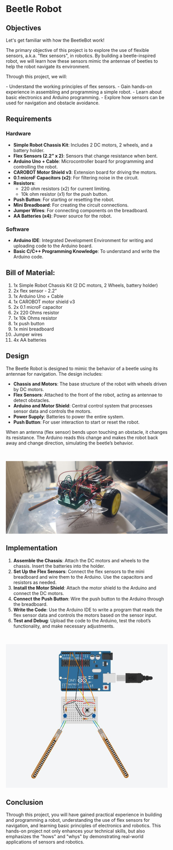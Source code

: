# Beetle Robot


## Objectives

<p>Let's get familiar with how the BeetleBot work!</p>

<p>The primary objective of this project is to explore the use of flexible sensors, a.k.a. "flex sensors", in robotics. By building a beetle-inspired robot, we will learn how these sensors mimic the antennae of beetles to help the robot navigate its environment.</p>

<p>Through this project, we will:</p> 
- Understand the working principles of flex sensors.
- Gain hands-on experience in assembling and programming a simple robot.
- Learn about basic electronics and Arduino programming.
- Explore how sensors can be used for navigation and obstacle avoidance.


## Requirements
### Hardware
- **Simple Robot Chassis Kit**: Includes 2 DC motors, 2 wheels, and a battery holder.
- **Flex Sensors (2.2” x 2)**: Sensors that change resistance when bent.
- **Arduino Uno + Cable**: Microcontroller board for programming and controlling the robot.
- **CAROBOT Motor Shield v3**: Extension board for driving the motors.
- **0.1 microF Capacitors (x2)**: For filtering noise in the circuit.
- **Resistors**: 
  - 220 ohm resistors (x2) for current limiting.
  - 10k ohm resistor (x1) for the push button.
- **Push Button**: For starting or resetting the robot.
- **Mini Breadboard**: For creating the circuit connections.
- **Jumper Wires**: For connecting components on the breadboard.
- **AA Batteries (x4)**: Power source for the robot.


### Software
- **Arduino IDE**: Integrated Development Environment for writing and uploading code to the Arduino board.
- **Basic C/C++ Programming Knowledge**: To understand and write the Arduino code.


## Bill of Material:
1. 1x Simple Robot Chassis Kit (2 DC motors, 2 Wheels, battery holder)
2. 2x flex sensor - 2.2”
3. 1x Arduino Uno + Cable
4. 1x CAROBOT motor shield v3
5. 2x 0.1 microF capacitor
6. 2x 220 Ohms resistor
7. 1x 10k Ohms resistor
8. 1x push button
9. 1x mini breadboard
10. Jumper wires
11. 4x AA batteries


## Design
The Beetle Robot is designed to mimic the behavior of a beetle using its antennae for navigation. The design includes:
- **Chassis and Motors**: The base structure of the robot with wheels driven by DC motors.
- **Flex Sensors**: Attached to the front of the robot, acting as antennae to detect obstacles.
- **Arduino and Motor Shield**: Central control system that processes sensor data and controls the motors.
- **Power Supply**: Batteries to power the entire system.
- **Push Button**: For user interaction to start or reset the robot.

When an antenna (flex sensor) bends upon touching an obstacle, it changes its resistance. The Arduino reads this change and makes the robot back away and change direction, simulating the beetle’s behavior.

<br></br>
![Carobot Swiss Cheese](img/beetle-photo.jpeg)


## Implementation
1. **Assemble the Chassis**: Attach the DC motors and wheels to the chassis. Insert the batteries into the holder.
2. **Set Up the Flex Sensors**: Connect the flex sensors to the mini breadboard and wire them to the Arduino. Use the capacitors and resistors as needed.
3. **Install the Motor Shield**: Attach the motor shield to the Arduino and connect the DC motors.
4. **Connect the Push Button**: Wire the push button to the Arduino through the breadboard.
5. **Write the Code**: Use the Arduino IDE to write a program that reads the flex sensor data and controls the motors based on the sensor input.
6. **Test and Debug**: Upload the code to the Arduino, test the robot’s functionality, and make necessary adjustments.

<br></br>
![Carobot Swiss Cheese](img/beetle-wiring.jpeg)


## Conclusion
Through this project, you will have gained practical experience in building and programming a robot, understanding the use of flex sensors for navigation, and learning basic principles of electronics and robotics. This hands-on project not only enhances your technical skills, but also emphasizes the "hows" and "whys" by demonstrating real-world applications of sensors and robotics.


